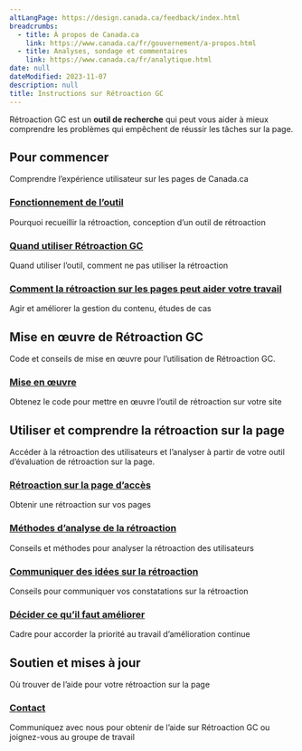 ```yaml
---
altLangPage: https://design.canada.ca/feedback/index.html
breadcrumbs:
  - title: À propos de Canada.ca
    link: https://www.canada.ca/fr/gouvernement/a-propos.html
  - title: Analyses, sondage et commentaires
    link: https://www.canada.ca/fr/analytique.html
date: null
dateModified: 2023-11-07
description: null
title: Instructions sur Rétroaction GC
---
```


Rétroaction GC est un <strong>outil de recherche</strong> qui peut vous aider à mieux comprendre les problèmes qui empêchent de réussir les tâches sur la page.

<section>

  <h2>Pour commencer</h2>
  <p>Comprendre l’expérience utilisateur sur les pages de Canada.ca</p>
  <div class="row">
    <section class="wb-eqht gc-drmt">
      <div class="col-md-4">
        <section>
          <h3><a href="fonctionnement.html">Fonctionnement de l’outil</a></h3>
          <p>Pourquoi recueillir la rétroaction, conception d’un outil de rétroaction</p>
        </section>
      </div>
      <div class="col-md-4">
        <section>
          <h3><a href="quand.html">Quand utiliser Rétroaction GC</a></h3>
          <p>Quand utiliser l’outil, comment ne pas utiliser la rétroaction</p>
        </section>
      </div>
      <div class="col-md-4">
        <section>
          <h3><a href="ameliorer.html">Comment la rétroaction sur les pages peut aider votre travail</a></h3>
          <p>Agir et améliorer la gestion du contenu, études de cas</p>
        </section>
      </div>
    </section>
  </div>

  <h2>Mise en œuvre de Rétroaction GC</h2>
  <p>Code et conseils de mise en œuvre pour l’utilisation de Rétroaction GC.</p>
  <div class="row">
    <section class="wb-eqht gc-drmt">
      <div class="col-md-4">
        <section>
          <h3><a href="https://conception.canada.ca/configurations-conception-communes/outil-retroaction.html">Mise en œuvre</a></h3>
          <p>Obtenez le code pour mettre en œuvre l’outil de rétroaction sur votre site</p>
        </section>
      </div>
    </section>
  </div>

  <h2>Utiliser et comprendre la rétroaction sur la page</h2>
  <p>Accéder à la rétroaction des utilisateurs et l’analyser à partir de votre outil d’évaluation de rétroaction sur la page.</p>
  <div class="row">
    <section class="wb-eqht gc-drmt">
      <div class="col-md-4">
        <section>
          <h3><a href="acces.html">Rétroaction sur la page d’accès</a></h3>
          <p>Obtenir une rétroaction sur vos pages</p>
        </section>
      </div>
      <div class="col-md-4">
        <section>
          <h3><a href="methodes.html">Méthodes d’analyse de la rétroaction</a></h3>
          <p>Conseils et méthodes pour analyser la rétroaction des utilisateurs</p>
        </section>
      </div>
      <div class="col-md-4">
        <section>
          <h3><a href="communiquer.html">Communiquer des idées sur la rétroaction</a></h3>
          <p>Conseils pour communiquer vos constatations sur la rétroaction</p>
        </section>
      </div>
      <div class="col-md-4">
        <section>
          <h3><a href="decider.html">Décider ce qu’il faut améliorer</a></h3>
          <p>Cadre pour accorder la priorité au travail d’amélioration continue</p>
        </section>
      </div>
    </section>
  </div>

  <h2>Soutien et mises à jour</h2>
  <p>Où trouver de l’aide pour votre rétroaction sur la page</p>
  <div class="row">
    <section class="wb-eqht gc-drmt">
      <div class="col-md-4">
        <section>
          <h3><a href="soutien.html">Contact</a></h3>
          <p>Communiquez avec nous pour obtenir de l’aide sur Rétroaction GC ou joignez-vous au groupe de travail</p>
        </section>
      </div>
    </section>
  </div>
</section>
